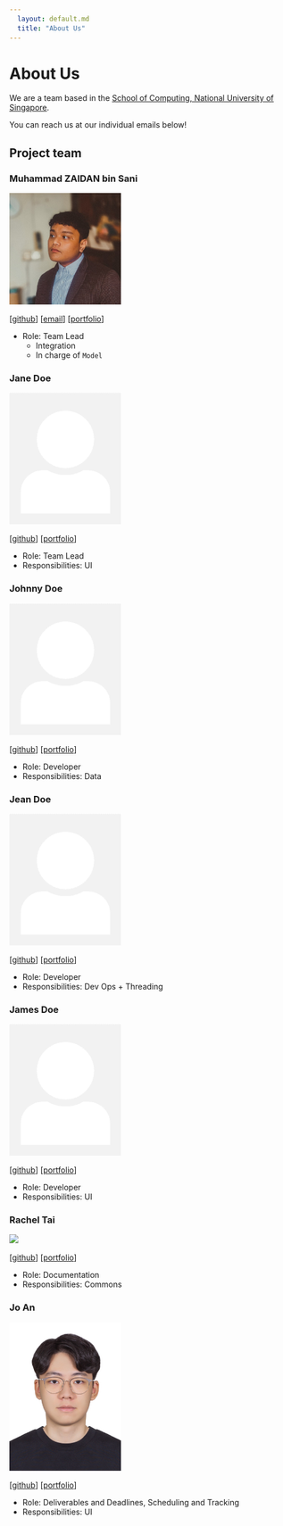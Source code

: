 ```yaml
---
  layout: default.md
  title: "About Us"
---
```


# About Us

We are a team based in the [School of Computing, National University of Singapore](http://www.comp.nus.edu.sg).

You can reach us at our individual emails below!

## Project team

### Muhammad ZAIDAN bin Sani

<img src="images/zaidansani.png" width="200px">

[[github](https://github.com/zaidansani)]
[[email](mailto:zaidan@u.nus.edu)]
[[portfolio](team/zaidansani.md)]

* Role: Team Lead
  * Integration
  * In charge of `Model`

### Jane Doe

<img src="images/johndoe.png" width="200px">

[[github](http://github.com/johndoe)]
[[portfolio](team/johndoe.md)]

* Role: Team Lead
* Responsibilities: UI

### Johnny Doe

<img src="images/johndoe.png" width="200px">

[[github](http://github.com/johndoe)] [[portfolio](team/johndoe.md)]

* Role: Developer
* Responsibilities: Data

### Jean Doe

<img src="images/johndoe.png" width="200px">

[[github](http://github.com/johndoe)]
[[portfolio](team/johndoe.md)]

* Role: Developer
* Responsibilities: Dev Ops + Threading

### James Doe

<img src="images/johndoe.png" width="200px">

[[github](http://github.com/johndoe)]
[[portfolio](team/johndoe.md)]

* Role: Developer
* Responsibilities: UI

### Rachel Tai

<img src="images/rxchell.png" width="200px">

[[github](https://github.com/rxchell)]
[[portfolio](team/rxchell.md)]

* Role: Documentation
* Responsibilities: Commons

### Jo An

<img src="images/jayjay19630.png" width="200px">

[[github](https://github.com/jayjay19630)]
[[portfolio](team/jayjay19630.md)]

* Role: Deliverables and Deadlines, Scheduling and Tracking
* Responsibilities: UI
